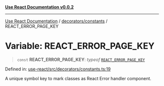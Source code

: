 [**Use React Documentation v0.0.2**](../../../README.md)

***

[Use React Documentation](../../../modules.md) / [decorators/constants](../README.md) / REACT\_ERROR\_PAGE\_KEY

# Variable: REACT\_ERROR\_PAGE\_KEY

> `const` **REACT\_ERROR\_PAGE\_KEY**: *typeof* [`REACT_ERROR_PAGE_KEY`](REACT_ERROR_PAGE_KEY.md)

Defined in: [use-react/src/decorators/constants.ts:19](https://github.com/stonemjs/use-react/blob/0635de04acc6b3a5c28dcf07d1e12a39a8b5e0b9/src/decorators/constants.ts#L19)

A unique symbol key to mark classes as React Error handler component.
